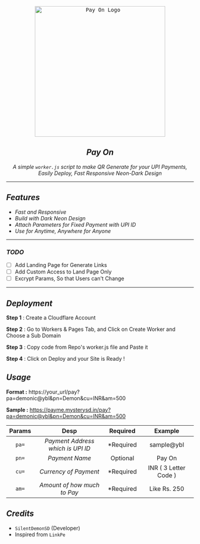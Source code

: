 <div align="center">
    <a href="https://github.com/SilentDemonSD">
        <kbd>
            <img width="350" src="https://te.legra.ph/file/246b0881d54fce4a642b1.jpg" alt="Pay On Logo">
        </kbd>
    </a>

## ***Pay On***

<i> A simple `worker.js` script to make QR Generate for your UPI Payments, Easily Deploy, Fast Responsive Neon-Dark Design </i>

</div>

---

## ***Features***
- _Fast and Responsive_
- _Build with Dark Neon Design_
- _Attach Parameters for Fixed Payment with UPI ID_
- _Use for Anytime, Anywhere for Anyone_

---

### ***TODO***

- [ ] Add Landing Page for Generate Links
- [ ] Add Custom Access to Land Page Only
- [ ] Excrypt Params, So that Users can't Change

---

## ***Deployment***

**Step 1** : Create a Cloudflare Account 

**Step 2** : Go to Workers & Pages Tab, and Click on Create Worker and Choose a Sub Domain

**Step 3** : Copy code from Repo's worker.js file and Paste it

**Step 4** : Click on Deploy and your Site is Ready !

## ***Usage***

**Format :** https://your_url/pay?pa=demonic@ybl&pn=Demon&cu=INR&am=500

**Sample :** https://payme.mysterysd.in/pay?pa=demonic@ybl&pn=Demon&cu=INR&am=500

**Params**|**Desp**|**Required**|**Example**
:--------:|:---:|:------:|:---------:
`pa=` | _Payment Address which is UPI ID_| *Required | sample@ybl
`pn=` | _Payment Name_ | Optional | Pay On
`cu=` | _Currency of Payment_ | *Required | INR ( 3 Letter Code )
`am=` | _Amount of how much to Pay_ | *Required | Like Rs. 250

## ***Credits***
- `SilentDemonSD` (Developer)
- Inspired from `LinkPe`

